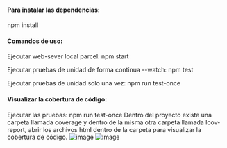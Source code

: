 #### Para instalar las dependencias:

npm install

#### Comandos de uso:

Ejecutar web-sever local parcel:
npm start

Ejecutar pruebas de unidad de forma continua --watch:
npm test

Ejecutar pruebas de unidad solo una vez:
npm run test-once

#### Visualizar la cobertura de código:

Ejecutar las pruebas:
npm run test-once
Dentro del proyecto existe una carpeta llamada coverage y dentro de la misma otra carpeta llamada Icov-report, abrir los archivos html dentro de la carpeta para visualizar la cobertura de código.
![image](https://user-images.githubusercontent.com/58644744/195350858-1e87b4ee-ae34-42da-a9b6-86da8a108ae8.png)
![image](https://user-images.githubusercontent.com/58644744/195350999-80c18ba4-572d-46c7-ab84-130f43a9e1e1.png)


